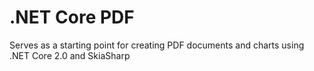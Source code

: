 # .NET Core PDF
Serves as a starting point for creating PDF documents and charts using .NET Core 2.0 and SkiaSharp
